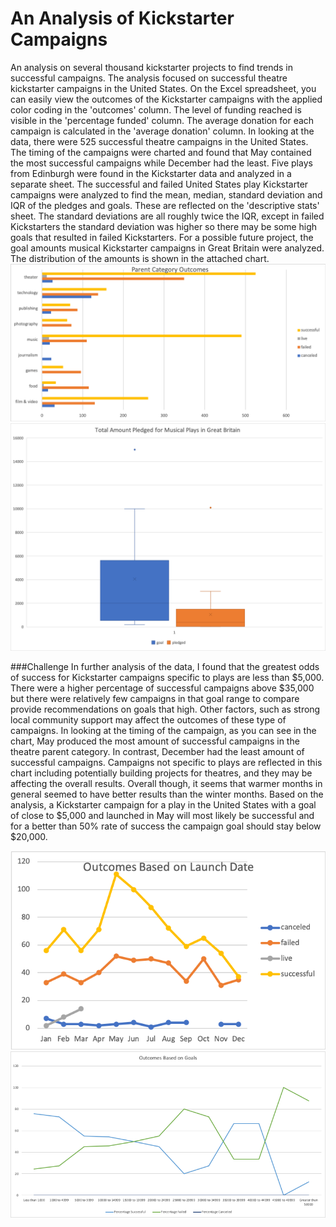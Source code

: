 # An Analysis of Kickstarter Campaigns
An analysis on several thousand kickstarter projects to find trends in successful campaigns. The analysis focused on successful theatre kickstarter campaigns in the United States. 
On the Excel spreadsheet, you can easily view the outcomes of the Kickstarter campaigns with the applied color coding in the 'outcomes' column. The level of funding reached is visible in the 'percentage funded' column. The average donation for each campaign is calculated in the 'average donation' column. In looking at the data, there were 525 successful theatre campaigns in the United States. The timing of the campaigns were charted and found that May contained the most successful campaigns while December had the least. 
Five plays from Edinburgh were found in the Kickstarter data and analyzed in a separate sheet. 
The successful and failed United States play Kickstarter campaigns were analyzed to find the mean, median, standard deviation and IQR of the pledges and goals. These are reflected on the 'descriptive stats' sheet. The standard deviations are all roughly twice the IQR, except in failed Kickstarters the standard deviation was higher so there may be some high goals that resulted in failed Kickstarters.
For a possible future project, the goal amounts musical Kickstarter campaigns in Great Britain were analyzed. The distribution of the amounts is shown in the attached chart. 
![Parent_Category_Outcomes_Chart](Parent-Category-Outcomes-Chart.png)
![Pledges_Musicals_Great_Britain](Pledges-Musicals-Great-Britain.png)

###Challenge
In further analysis of the data, I found that the greatest odds of success for Kickstarter campaigns specific to plays are less than $5,000. There were a higher percentage of successful campaigns above $35,000 but there were relatively few campaigns in that goal range to compare provide recommendations on goals that high. Other factors, such as strong local community support may affect the outcomes of these type of campaigns. In looking at the timing of the campaign, as you can see in the chart, May produced the most amount of successful campaigns in the theatre parent category. In contrast, December had the least amount of successful campaigns. Campaigns not specific to plays are reflected in this chart including potentially building projects for theatres, and they may be affecting the overall results. Overall though, it seems that warmer months in general seemed to have better results than the winter months. Based on the analysis, a Kickstarter campaign for a play in the United States with a goal of close to $5,000 and launched in May will most likely be successful and for a better than 50% rate of success the campaign goal should stay below $20,000.

![Outcomes_Based_on_Launch_Date](Outcomes-based-on-launch-date.png)
![Outcomes_Based_on_Goals](Outcomes-Based-on-Goals.png)
